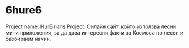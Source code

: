 # 6hure6
Project name: HurEirians
Project: Онлайн сайт, който използва лесни мини приложения, за да дава интересни факти за Космоса по лесен и разбираем начин.
